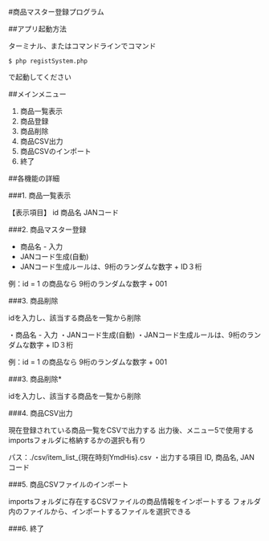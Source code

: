 #商品マスター登録プログラム

##アプリ起動方法

ターミナル、またはコマンドラインでコマンド
```
$ php registSystem.php
```
で起動してください
  
##メインメニュー

1. 商品一覧表示
2. 商品登録
3. 商品削除
4. 商品CSV出力
5. 商品CSVのインポート
6. 終了
  
##各機能の詳細
  
###1. 商品一覧表示

【表示項目】
id
商品名
JANコード
  
###2. 商品マスター登録

* 商品名 - 入力
* JANコード生成(自動)
* JANコード生成ルールは、9桁のランダムな数字 + ID３桁

例：id = 1 の商品なら
9桁のランダムな数字 + 001

###3. 商品削除

idを入力し、該当する商品を一覧から削除

・商品名 - 入力
・JANコード生成(自動)
・JANコード生成ルールは、9桁のランダムな数字 + ID３桁

例：id = 1 の商品なら
9桁のランダムな数字 + 001
  
###3. 商品削除*

idを入力し、該当する商品を一覧から削除

###4. 商品CSV出力

現在登録されている商品一覧をCSVで出力する
出力後、メニュー5で使用するimportsフォルダに格納するかの選択も有り

パス：./csv/item_list_{現在時刻YmdHis}.csv
・出力する項目
ID, 商品名, JANコード

###5. 商品CSVファイルのインポート

importsフォルダに存在するCSVファイルの商品情報をインポートする
フォルダ内のファイルから、インポートするファイルを選択できる

###6. 終了
